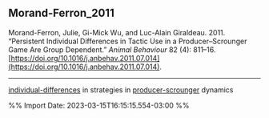 ## Morand-Ferron_2011

Morand-Ferron, Julie, Gi-Mick Wu, and Luc-Alain Giraldeau. 2011. “Persistent Individual Differences in Tactic Use in a Producer–Scrounger Game Are Group Dependent.” _Animal Behaviour_ 82 (4): 811–16. [https://doi.org/10.1016/j.anbehav.2011.07.014](https://doi.org/10.1016/j.anbehav.2011.07.014).

---

[individual-differences](../topics/individual-differences.md) in strategies in [producer-scrounger](../topics/producer-scrounger.md) dynamics

%% Import Date: 2023-03-15T16:15:15.554-03:00 %%
